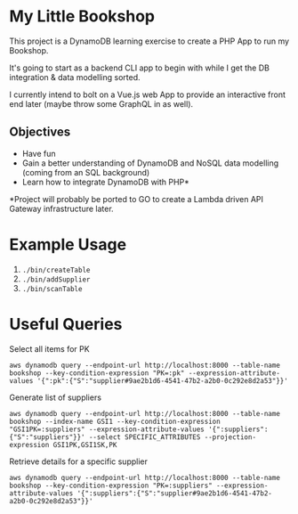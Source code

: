 # My Little Bookshop
This project is a DynamoDB learning exercise to create a PHP App to run my Bookshop.

It's going to start as a backend CLI app to begin with while I get the DB integration & data modelling sorted.

I currently intend to bolt on a Vue.js web App to provide an interactive front end later (maybe throw some GraphQL in as well).

## Objectives

- Have fun
- Gain a better understanding of DynamoDB and NoSQL data modelling (coming from an SQL background)
- Learn how to integrate DynamoDB with PHP*

*Project will probably be ported to GO to create a Lambda driven API Gateway infrastructure later.

# Example Usage

1. `./bin/createTable`
2. `./bin/addSupplier`
3. `./bin/scanTable`

# Useful Queries

Select all items for PK

`aws dynamodb query --endpoint-url http://localhost:8000 --table-name bookshop --key-condition-expression "PK=:pk" --expression-attribute-values '{":pk":{"S":"supplier#9ae2b1d6-4541-47b2-a2b0-0c292e8d2a53"}}'`

Generate list of suppliers

`aws dynamodb query --endpoint-url http://localhost:8000 --table-name bookshop --index-name GSI1 --key-condition-expression "GSI1PK=:suppliers" --expression-attribute-values '{":suppliers":{"S":"suppliers"}}' --select SPECIFIC_ATTRIBUTES --projection-expression GSI1PK,GSI1SK,PK`

Retrieve details for a specific supplier

`aws dynamodb query --endpoint-url http://localhost:8000 --table-name bookshop --key-condition-expression "PK=:suppliers" --expression-attribute-values '{":suppliers":{"S":"supplier#9ae2b1d6-4541-47b2-a2b0-0c292e8d2a53"}}'`
